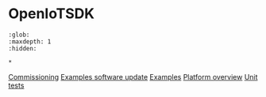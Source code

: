 # OpenIoTSDK

```{toctree}
:glob:
:maxdepth: 1
:hidden:

*
```

[Commissioning](./openiotsdk_commissioning.md)
[Examples software update](./openiotsdk_examples_software_update.md)
[Examples](./openiotsdk_examples.md)
[Platform overview](./openiotsdk_platform_overview.md)
[Unit tests](./openiotsdk_unit_tests.md)
